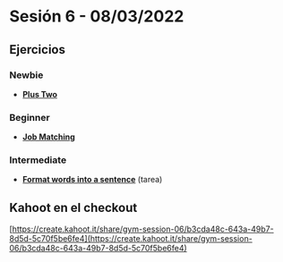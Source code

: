 # Sesión 6 - 08/03/2022


## Ejercicios

### Newbie

- [**Plus Two**](../exercises/plus-two/README.md)

### Beginner

- [**Job Matching**](../exercises/job-matching/README.md)

### Intermediate

- [**Format words into a sentence**](../exercises/format-words/README.md) (tarea)


## Kahoot en el checkout

[https://create.kahoot.it/share/gym-session-06/b3cda48c-643a-49b7-8d5d-5c70f5be6fe4](https://create.kahoot.it/share/gym-session-06/b3cda48c-643a-49b7-8d5d-5c70f5be6fe4)